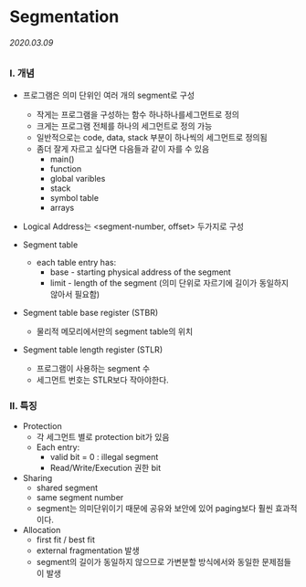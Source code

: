 # Segmentation

###### 2020.03.09

### I. 개념
- 프로그램은 의미 단위인 여러 개의 segment로 구성
  - 작게는 프로그램을 구성하는 함수 하나하나를세그먼트로 정의
  - 크게는 프로그램 전체를 하나의 세그먼트로 정의 가능
  - 일반적으로는 code, data, stack 부분이 하나씩의 세그먼트로 정의됨
  - 좀더 잘게 자르고 싶다면 다음들과 같이 자를 수 있음
    - main()
    - function
    - global varibles
    - stack
    - symbol table
    - arrays

- Logical Address는 <segment-number, offset> 두가지로 구성
- Segment table
  - each table entry has:
    - base - starting physical address of the segment
    - limit - length of the segment (의미 단위로 자르기에 길이가 동일하지 않아서 필요함)
- Segment table base register (STBR)
  - 물리적 메모리에서만의 segment table의 위치
- Segment table length register (STLR)
  - 프로그램이 사용하는 segment 수
  - 세그먼트 번호는 STLR보다 작아야한다.

### II. 특징
- Protection
  - 각 세그먼트 별로 protection bit가 있음
  - Each entry:
    - valid bit = 0 : illegal segment
    - Read/Write/Execution 권한 bit
- Sharing
  - shared segment
  - same segment number
  - segment는 의미단위이기 때문에 공유와 보안에 있어 paging보다 훨씬 효과적이다.
- Allocation
  - first fit / best fit
  - external fragmentation 발생
  - segment의 길이가 동일하지 않으므로 가변분할 방식에서와 동일한 문제점들이 발생
